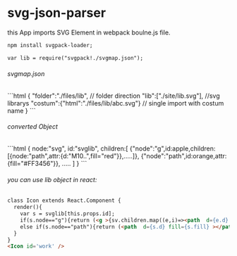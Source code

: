 # svg-json-parser

this App imports SVG Element in webpack boulne.js file.


```html
npm install svgpack-loader;

var lib = require("svgpack!./svgmap.json");
```
<h6> svgmap.json </h6>
```html
{
"folder":"./files/lib", // folder direction
"lib":["./site/lib.svg"], //svg librarys
"costum":{"html":"./files/lib/abc.svg"} // single import with costum name
}
```
<h6>converted Object</h6>
```html
{
  node:"svg",
  id:"svglib",
  children:[
    {"node":"g",id:apple,children:[{node:"path",attr:{d:"M10..",fill="red"}},.....]},
    {"node":"path",id:orange,attr:{fill="#FF3456"}},
    .....
  ]
}
```
<h6>you can use lib object in react:</h6>

```html
class Icon extends React.Component {
  render(){
    var s = svglib[this.props.id];
    if(s.node=="g"){return (<g >{sv.children.map((e,i)=><path  d={e.d} fill={e.fill} key={i} ></path>)}</g>);}
    else if(s.node=="path"){return (<path  d={s.d} fill={s.fill} ></path>);}
  }
}
<Icon id='work' />
```
